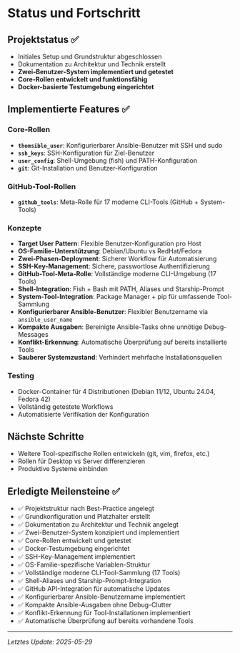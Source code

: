 # Status und Fortschritt

## Projektstatus ✅
- Initiales Setup und Grundstruktur abgeschlossen
- Dokumentation zu Architektur und Technik erstellt
- **Zwei-Benutzer-System implementiert und getestet**
- **Core-Rollen entwickelt und funktionsfähig**
- **Docker-basierte Testumgebung eingerichtet**

## Implementierte Features ✅

### Core-Rollen
- **`thomsible_user`**: Konfigurierbarer Ansible-Benutzer mit SSH und sudo
- **`ssh_keys`**: SSH-Konfiguration für Ziel-Benutzer
- **`user_config`**: Shell-Umgebung (fish) und PATH-Konfiguration
- **`git`**: Git-Installation und Benutzer-Konfiguration

### GitHub-Tool-Rollen
- **`github_tools`**: Meta-Rolle für 17 moderne CLI-Tools (GitHub + System-Tools)

### Konzepte
- **Target User Pattern**: Flexible Benutzer-Konfiguration pro Host
- **OS-Familie-Unterstützung**: Debian/Ubuntu vs RedHat/Fedora
- **Zwei-Phasen-Deployment**: Sicherer Workflow für Automatisierung
- **SSH-Key-Management**: Sichere, passwortlose Authentifizierung
- **GitHub-Tool-Meta-Rolle**: Vollständige moderne CLI-Umgebung (17 Tools)
- **Shell-Integration**: Fish + Bash mit PATH, Aliases und Starship-Prompt
- **System-Tool-Integration**: Package Manager + pip für umfassende Tool-Sammlung
- **Konfigurierbarer Ansible-Benutzer**: Flexibler Benutzername via `ansible_user_name`
- **Kompakte Ausgaben**: Bereinigte Ansible-Tasks ohne unnötige Debug-Messages
- **Konflikt-Erkennung**: Automatische Überprüfung auf bereits installierte Tools
- **Sauberer Systemzustand**: Verhindert mehrfache Installationsquellen

### Testing
- Docker-Container für 4 Distributionen (Debian 11/12, Ubuntu 24.04, Fedora 42)
- Vollständig getestete Workflows
- Automatisierte Verifikation der Konfiguration

## Nächste Schritte
- Weitere Tool-spezifische Rollen entwickeln (git, vim, firefox, etc.)
- Rollen für Desktop vs Server differenzieren
- Produktive Systeme einbinden

## Erledigte Meilensteine ✅
- ✅ Projektstruktur nach Best-Practice angelegt
- ✅ Grundkonfiguration und Platzhalter erstellt
- ✅ Dokumentation zu Architektur und Technik angelegt
- ✅ Zwei-Benutzer-System konzipiert und implementiert
- ✅ Core-Rollen entwickelt und getestet
- ✅ Docker-Testumgebung eingerichtet
- ✅ SSH-Key-Management implementiert
- ✅ OS-Familie-spezifische Variablen-Struktur
- ✅ Vollständige moderne CLI-Tool-Sammlung (17 Tools)
- ✅ Shell-Aliases und Starship-Prompt-Integration
- ✅ GitHub API-Integration für automatische Updates
- ✅ Konfigurierbarer Ansible-Benutzername implementiert
- ✅ Kompakte Ansible-Ausgaben ohne Debug-Clutter
- ✅ Konflikt-Erkennung für Tool-Installationen implementiert
- ✅ Automatische Überprüfung auf bereits vorhandene Tools

---

*Letztes Update: 2025-05-29*
